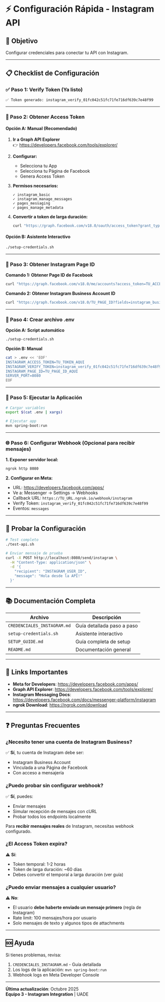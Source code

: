 # ⚡ Configuración Rápida - Instagram API

## 🎯 Objetivo

Configurar credenciales para conectar tu API con Instagram.

---

## 📋 Checklist de Configuración

### ✅ Paso 1: Verify Token (Ya listo)

```
✅ Token generado: instagram_verify_01fc042c51fc71fe716df639c7e48f99
```

---

### 🔄 Paso 2: Obtener Access Token

#### Opción A: Manual (Recomendado)

1. **Ir a Graph API Explorer**  
   👉 https://developers.facebook.com/tools/explorer/

2. **Configurar:**
   - Selecciona tu App
   - Selecciona tu Página de Facebook
   - Genera Access Token

3. **Permisos necesarios:**
   ```
   ✓ instagram_basic
   ✓ instagram_manage_messages
   ✓ pages_messaging
   ✓ pages_manage_metadata
   ```

4. **Convertir a token de larga duración:**
   ```bash
   curl "https://graph.facebook.com/v18.0/oauth/access_token?grant_type=fb_exchange_token&client_id=TU_APP_ID&client_secret=TU_APP_SECRET&fb_exchange_token=TU_TOKEN_TEMPORAL"
   ```

#### Opción B: Asistente Interactivo

```bash
./setup-credentials.sh
```

---

### 🔄 Paso 3: Obtener Instagram Page ID

**Comando 1: Obtener Page ID de Facebook**
```bash
curl "https://graph.facebook.com/v18.0/me/accounts?access_token=TU_ACCESS_TOKEN"
```

**Comando 2: Obtener Instagram Business Account ID**
```bash
curl "https://graph.facebook.com/v18.0/TU_PAGE_ID?fields=instagram_business_account&access_token=TU_ACCESS_TOKEN"
```

---

### 📝 Paso 4: Crear archivo .env

**Opción A: Script automático**
```bash
./setup-credentials.sh
```

**Opción B: Manual**
```bash
cat > .env << 'EOF'
INSTAGRAM_ACCESS_TOKEN=TU_TOKEN_AQUI
INSTAGRAM_VERIFY_TOKEN=instagram_verify_01fc042c51fc71fe716df639c7e48f99
INSTAGRAM_PAGE_ID=TU_PAGE_ID_AQUI
SERVER_PORT=8080
EOF
```

---

### 🚀 Paso 5: Ejecutar la Aplicación

```bash
# Cargar variables
export $(cat .env | xargs)

# Ejecutar app
mvn spring-boot:run
```

---

### 🌐 Paso 6: Configurar Webhook (Opcional para recibir mensajes)

**1. Exponer servidor local:**
```bash
ngrok http 8080
```

**2. Configurar en Meta:**
- URL: https://developers.facebook.com/apps/
- Ve a: Messenger → Settings → Webhooks
- Callback URL: `https://TU_URL.ngrok.io/webhook/instagram`
- Verify Token: `instagram_verify_01fc042c51fc71fe716df639c7e48f99`
- Eventos: `messages`

---

## 🧪 Probar la Configuración

```bash
# Test completo
./test-api.sh

# Enviar mensaje de prueba
curl -X POST http://localhost:8080/send/instagram \
  -H "Content-Type: application/json" \
  -d '{
    "recipient": "INSTAGRAM_USER_ID",
    "message": "Hola desde la API!"
  }'
```

---

## 📚 Documentación Completa

| Archivo | Descripción |
|---------|-------------|
| `CREDENCIALES_INSTAGRAM.md` | Guía detallada paso a paso |
| `setup-credentials.sh` | Asistente interactivo |
| `SETUP_GUIDE.md` | Guía completa de setup |
| `README.md` | Documentación general |

---

## 🔗 Links Importantes

- **Meta for Developers**: https://developers.facebook.com/apps/
- **Graph API Explorer**: https://developers.facebook.com/tools/explorer/
- **Instagram Messaging Docs**: https://developers.facebook.com/docs/messenger-platform/instagram
- **ngrok Download**: https://ngrok.com/download

---

## ❓ Preguntas Frecuentes

### ¿Necesito tener una cuenta de Instagram Business?

✅ **Sí**, tu cuenta de Instagram debe ser:
- Instagram Business Account
- Vinculada a una Página de Facebook
- Con acceso a mensajería

### ¿Puedo probar sin configurar webhook?

✅ **Sí**, puedes:
- Enviar mensajes
- Simular recepción de mensajes con cURL
- Probar todos los endpoints localmente

Para **recibir mensajes reales** de Instagram, necesitas webhook configurado.

### ¿El Access Token expira?

⚠️ **Sí**:
- Token temporal: 1-2 horas
- Token de larga duración: ~60 días
- Debes convertir el temporal a larga duración (ver guía)

### ¿Puedo enviar mensajes a cualquier usuario?

⚠️ **No**:
- El usuario **debe haberte enviado un mensaje primero** (regla de Instagram)
- Rate limit: 100 mensajes/hora por usuario
- Solo mensajes de texto y algunos tipos de attachments

---

## 🆘 Ayuda

Si tienes problemas, revisa:
1. `CREDENCIALES_INSTAGRAM.md` - Guía detallada
2. Los logs de la aplicación: `mvn spring-boot:run`
3. Webhook logs en Meta Developer Console

---

**Última actualización**: Octubre 2025  
**Equipo 3 - Instagram Integration** | UADE

